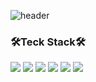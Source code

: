 <!-- ![header](https://capsule-render.vercel.app/api?type=waving&color=0:B3EBFF,100:FBC2EB&height=120&section=header&%text=Hi&nbsp;I'm&nbsp;Joohee&nbsp;lee&fontSize=50) -->
![header](https://capsule-render.vercel.app/api?type=waving&color=0:FECC47,100:5A8D26&height=120&section=header&%text=Hi&nbsp;I'm&nbsp;Joohee&nbsp;lee&fontSize=50)

<h3>🛠️Teck Stack🛠️</h3>
<p>
<img src="https://img.shields.io/badge/Java-FFFFFF?style=flat&logo=Java&logoColor=black"/> 
<img src="https://img.shields.io/badge/C%2B%2B-FFFFFF?style=flat&logo=C%2B%2B&logoColor=black"/>
<img src="https://img.shields.io/badge/SpringBoot-FFFFFF?style=flat&logo=SpringBoot&logoColor=black"/>
<img src="https://img.shields.io/badge/MySQL-FFFFFF?style=flat&logo=MySQL&logoColor=black"/> 
<img src="https://img.shields.io/badge/Jira-FFFFFF?style=flat&logo=Jira&logoColor=black"/> 
<img src="https://img.shields.io/badge/Figma-FFFFFF?style=flat&logo=Figma&logoColor=black"/> 
</p>

<!-- <h3 align="center">🛠️Teck Stack🛠️</h3>
<p align="center">
<img src="https://img.shields.io/badge/Java-FFFFFF?style=flat&logo=Java&logoColor=black"/> 
<img src="https://img.shields.io/badge/C%2B%2B-FFFFFF?style=flat&logo=C%2B%2B&logoColor=black"/>
<img src="https://img.shields.io/badge/SpringBoot-FFFFFF?style=flat&logo=SpringBoot&logoColor=black"/>
<img src="https://img.shields.io/badge/MySQL-FFFFFF?style=flat&logo=MySQL&logoColor=black"/> 
<img src="https://img.shields.io/badge/Jira-FFFFFF?style=flat&logo=Jira&logoColor=black"/> 
<img src="https://img.shields.io/badge/Figma-FFFFFF?style=flat&logo=Figma&logoColor=black"/> 
</p> -->


<!-- <p>
<img src="https://img.shields.io/badge/Java-007396?style=flat&logo=Java&logoColor=white"/> 
<img src="https://img.shields.io/badge/C%2B%2B-00599C?style=flat&logo=C%2B%2B&logoColor=white"/>
<img src="https://img.shields.io/badge/SpringBoot-6DB33F?style=flat&logo=SpringBoot&logoColor=white"/>
<img src="https://img.shields.io/badge/MySQL-4479A1?style=flat&logo=MySQL&logoColor=white"/> 
<img src="https://img.shields.io/badge/Jira-0052CC?style=flat&logo=Jira&logoColor=white"/> 
<img src="https://img.shields.io/badge/Figma-F24E1E?style=flat&logo=Figma&logoColor=white"/> 
</p>

<p>
 <img src="https://img.shields.io/badge/Swift-F05138?style=flat-square&logo=Swift&logoColor=white"/> 
 <img src="https://img.shields.io/badge/iOS-000000?style=flat-square&logo=iOS&logoColor=white"/>
 <img src="https://img.shields.io/badge/Unity-000000?style=flat-square&logo=Unity&logoColor=white"/>
 <img src="https://img.shields.io/badge/Redis-DC382D?style=flat-square&logo=Redis&logoColor=white"/>
 <img src="https://img.shields.io/badge/Firebase-FFCA28?style=flat-square&logo=Firebase&logoColor=white"/> 
 <img src="https://img.shields.io/badge/React-61DAFB?style=flat-square&logo=React&logoColor=white"/>
 <img src="https://img.shields.io/badge/Vue.js-4FC08D?style=flat-square&logo=Vue.js&logoColor=white"/>
 <img src="https://img.shields.io/badge/GitLab-FC6D26?style=flat-square&logo=GitLab&logoColor=white"/>
 <img src="https://img.shields.io/badge/Adobe Illustrator-FF9A00?style=flat-square&logo=Adobe Illustrator&logoColor=white"/
</p>

//2 - social
<p>
<img src="https://img.shields.io/badge/Java-007396?style=social&logo=appveyor"/> 
<img src="https://img.shields.io/badge/C%2B%2B-00599C?style=social&logo=C%2B%2B"/>
<img src="https://img.shields.io/badge/SpringBoot-6DB33F?style=social&logo=SpringBoot"/>
<img src="https://img.shields.io/badge/MySQL-4479A1?style=social&logo=MySQL"/> 
<img src="https://img.shields.io/badge/Jira-0052CC?style=social&logo=Jira"/> 
<img src="https://img.shields.io/badge/Figma-F24E1E?style=social&logo=Figma"/> 
</p>

//6 - 9cf
<p>
<img src="https://img.shields.io/badge/Java-9cf?style=flat&logo=Java&logoColor=black"/> 
<img src="https://img.shields.io/badge/C%2B%2B-9cf?style=flat&logo=C%2B%2B&logoColor=black"/>
<img src="https://img.shields.io/badge/SpringBoot-9cf?style=flat&logo=SpringBoot&logoColor=black"/>
<img src="https://img.shields.io/badge/MySQL-9cf?style=flat&logo=MySQL&logoColor=black"/> 
<img src="https://img.shields.io/badge/Jira-9cf?style=flat&logo=Jira&logoColor=black"/> 
<img src="https://img.shields.io/badge/Figma-9cf?style=flat&logo=Figma&logoColor=black"/> 
</p>

//6-2 - 9cf
<p>
<img src="https://img.shields.io/badge/Java-9cf?style=for-the-badge&logo=Java&logoColor=black"/> 
<img src="https://img.shields.io/badge/C%2B%2B-9cf?style=for-the-badge&logo=C%2B%2B&logoColor=black"/>
<img src="https://img.shields.io/badge/SpringBoot-9cf?style=for-the-badge&logo=SpringBoot&logoColor=black"/>
<img src="https://img.shields.io/badge/MySQL-9cf?style=for-the-badge&logo=MySQL&logoColor=black"/> 
<img src="https://img.shields.io/badge/Jira-9cf?style=for-the-badge&logo=Jira&logoColor=black"/> 
<img src="https://img.shields.io/badge/Figma-9cf?style=for-the-badge&logo=Figma&logoColor=black"/> 
</p>

//6-3 - green
<p>
<img src="https://img.shields.io/badge/Java-green?style=for-the-badge&logo=Java&logoColor=white"/> 
<img src="https://img.shields.io/badge/C%2B%2B-green?style=for-the-badge&logo=C%2B%2B&logoColor=white"/>
<img src="https://img.shields.io/badge/SpringBoot-green?style=for-the-badge&logo=SpringBoot&logoColor=white"/>
<img src="https://img.shields.io/badge/MySQL-green?style=for-the-badge&logo=MySQL&logoColor=white"/> 
<img src="https://img.shields.io/badge/Jira-green?style=for-the-badge&logo=Jira&logoColor=white"/> 
<img src="https://img.shields.io/badge/Figma-green?style=for-the-badge&logo=Figma&logoColor=white"/> 
</p>

//6-3 - white
<p>
<img src="https://img.shields.io/badge/Java-FFFFFF?style=for-the-badge&logo=Java&logoColor=white"/> 
<img src="https://img.shields.io/badge/C%2B%2B-FFFFFF?style=for-the-badge&logo=C%2B%2B&logoColor=white"/>
<img src="https://img.shields.io/badge/SpringBoot-FFFFFF?style=for-the-badge&logo=SpringBoot&logoColor=white"/>
<img src="https://img.shields.io/badge/MySQL-FFFFFF?style=for-the-badge&logo=MySQL&logoColor=white"/> 
<img src="https://img.shields.io/badge/Jira-FFFFFF?style=for-the-badge&logo=Jira&logoColor=white"/> 
<img src="https://img.shields.io/badge/Figma-FFFFFF?style=for-the-badge&logo=Figma&logoColor=white"/> 
</p>

//6-3 - success
<p>
<img src="https://img.shields.io/badge/Java-success?style=for-the-badge&logo=Java&logoColor=white"/> 
<img src="https://img.shields.io/badge/C%2B%2B-success?style=for-the-badge&logo=C%2B%2B&logoColor=white"/>
<img src="https://img.shields.io/badge/SpringBoot-success?style=for-the-badge&logo=SpringBoot&logoColor=white"/>
<img src="https://img.shields.io/badge/MySQL-success?style=for-the-badge&logo=MySQL&logoColor=white"/> 
<img src="https://img.shields.io/badge/Jira-success?style=for-the-badge&logo=Jira&logoColor=white"/> 
<img src="https://img.shields.io/badge/Figma-success?style=for-the-badge&logo=Figma&logoColor=white"/> 
</p>



<p>
 <img src="https://img.shields.io/badge/Swift-F05138?style=flat-square&logo=Swift&logoColor=white"/> 
 <img src="https://img.shields.io/badge/iOS-000000?style=flat-square&logo=iOS&logoColor=white"/>
 <img src="https://img.shields.io/badge/Unity-000000?style=flat-square&logo=Unity&logoColor=white"/>
 <img src="https://img.shields.io/badge/Redis-DC382D?style=flat-square&logo=Redis&logoColor=white"/>
 <img src="https://img.shields.io/badge/Firebase-FFCA28?style=flat-square&logo=Firebase&logoColor=white"/> 
 <img src="https://img.shields.io/badge/React-61DAFB?style=flat-square&logo=React&logoColor=white"/>
 <img src="https://img.shields.io/badge/Vue.js-4FC08D?style=flat-square&logo=Vue.js&logoColor=white"/>
 <img src="https://img.shields.io/badge/GitLab-FC6D26?style=flat-square&logo=GitLab&logoColor=white"/>
 <img src="https://img.shields.io/badge/Adobe Illustrator-FF9A00?style=flat-square&logo=Adobe Illustrator&logoColor=white"/
</p> -->

<!-- <h1 align="center">🛠️Teck Stack🛠️</h1>
<h3 align="center">Strong</h3>
<p align="center">
</p>
</br>
</br>


<h3 align="center">Knowledgeable</h3>

<h3 align="center">☁️Study Blog☁️</h3>
<p align="center">
 <a href="https://wngml56.tistory.com/"><img src="https://img.shields.io/badge/Tistory-09B3AF?style=flat-square&logo=Storyblok&logoColor=white"/></a>
<img src="https://img.shields.io/badge/Notion-f4eeed?style=flat-square&logo=Notion&logoColor=black"/>
 
</p>
</br>
</br>

<h3 align="center">💻Algorithm💻</h3>
<div align=center>
 
[![Solved.ac 프로필](http://mazassumnida.wtf/api/v2/generate_badge?boj=doohui96)](https://solved.ac/doohui96)
 
</div>
</br>
</br>

<h3 align="center">👋🏻Visitors👋🏻</h3>
<p align="center">
<a href="https://hits.seeyoufarm.com"><img src="https://hits.seeyoufarm.com/api/count/incr/badge.svg?url=https%3A%2F%2Fgithub.com%2FJ00HUI&count_bg=%2323C8D2&title_bg=%23555555&icon=github.svg&icon_color=%23E7E7E7&title=hits&edge_flat=false"/></a>
 </p> -->

<!-- <img src="https://img.shields.io/badge/Python-3766AB?style=flat-square&logo=Python&logoColor=white"/></a> -->
<!-- * version of npm used
* status of last build
* number of downloads happen over period of time
* license type -->
